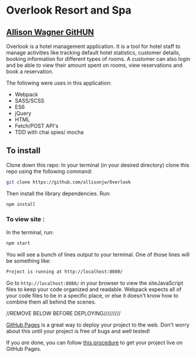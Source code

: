 # Overlook Resort and Spa
## [Allison Wagner GitHUN](https://github.com/allisonjw)

Overlook is a hotel management application. It is a tool for hotel staff to manage activities like tracking default hotel statistics, customer details, booking information for different types of rooms. A customer can also login and be able to view their amount spent on rooms, view reservations and book a reservation.

The following were uses in this application:

- Webpack
- SASS/SCSS
- ES6 
- jQuery
- HTML
- Fetch/POST API's
- TDD with chai spies/ mocha

## To install

Clone down this repo:
In your terminal (in your desired directory) clone this repo using the following command:
```bash
git clone https://github.com/allisonjw/Overlook
```

Then install the library dependencies. Run:

```bash
npm install
```

### To view site :

In the terminal, run:

```bash
npm start
```

You will see a bunch of lines output to your terminal. One of those lines will be something like:

```bash
Project is running at http://localhost:8080/
```

Go to `http://localhost:8080/` in your browser to view the siteJavaScript files to keep your code organized and readable. Webpack expects all of your code files to be in a specific place, or else it doesn't know how to combine them all behind the scenes.

//REMOVE BELOW BEFORE DEPLOYING/////////


[GitHub Pages](https://pages.github.com/) is a great way to deploy your project to the web. Don't worry about this until your project is free of bugs and well tested!

If you _are_ done, you can follow [this procedure](./gh-pages-procedure.md) to get your project live on GitHub Pages.
